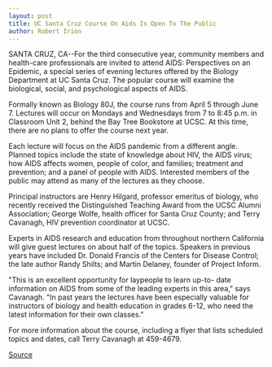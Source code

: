```yaml
---
layout: post
title: UC Santa Cruz Course On Aids Is Open To The Public
author: Robert Irion
---
```


SANTA CRUZ, CA--For the third consecutive year, community  members and health-care professionals are invited to attend AIDS:  Perspectives on an Epidemic, a special series of evening lectures  offered by the Biology Department at UC Santa Cruz. The popular  course will examine the biological, social, and psychological aspects  of AIDS.

Formally known as Biology 80J, the course runs from April 5  through June 7. Lectures will occur on Mondays and Wednesdays from  7 to 8:45 p.m. in Classroom Unit 2, behind the Bay Tree Bookstore at  UCSC. At this time, there are no plans to offer the course next year.

Each lecture will focus on the AIDS pandemic from a different  angle. Planned topics include the state of knowledge about HIV, the  AIDS virus; how AIDS affects women, people of color, and families;  treatment and prevention; and a panel of people with AIDS.  Interested members of the public may attend as many of the lectures  as they choose.

Principal instructors are Henry Hilgard, professor emeritus of  biology, who recently received the Distinguished Teaching Award  from the UCSC Alumni Association; George Wolfe, health officer for  Santa Cruz County; and Terry Cavanagh, HIV prevention coordinator  at UCSC.

Experts in AIDS research and education from throughout  northern California will give guest lectures on about half of the  topics. Speakers in previous years have included Dr. Donald Francis  of the Centers for Disease Control; the late author Randy Shilts; and  Martin Delaney, founder of Project Inform.

"This is an excellent opportunity for laypeople to learn up-to- date information on AIDS from some of the leading experts in this  area," says Cavanagh. "In past years the lectures have been  especially valuable for instructors of biology and health education in  grades 6-12, who need the latest information for their own classes."

For more information about the course, including a flyer that  lists scheduled topics and dates, call Terry Cavanagh at 459-4679.

[Source](http://www1.ucsc.edu/news_events/press_releases/archive/94-95/03-95/032195-UC_Santa_Cruz_cours.html "Permalink to 032195-UC_Santa_Cruz_cours")
